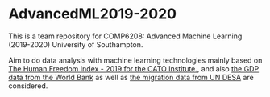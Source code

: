 # AdvancedML2019-2020
This is a team repository for COMP6208: Advanced Machine Learning (2019-2020)  University of Southampton.

Aim to do data analysis with machine learning technologies mainly based on [The Human Freedom Index - 2019 for the CATO Institute.](https://www.cato.org/human-freedom-index-new), and also [the GDP data from the World Bank](https://data.worldbank.org/indicator/NY.GDP.MKTP.CD) as well as [the migration data from UN DESA](https://migrationdataportal.org/?i=stock_perc_&t=2019&cm49=784) are considered.
